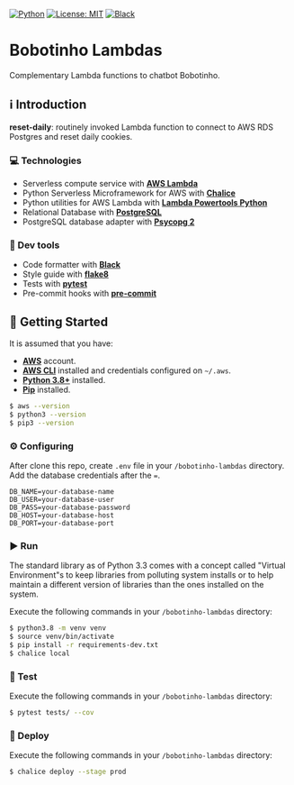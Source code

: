 [![Python](https://img.shields.io/badge/Python-3.8+-blue.svg)](https://www.python.org)
[![License: MIT](https://img.shields.io/badge/License-MIT-yellow.svg)](https://opensource.org/licenses/MIT)
[![Black](https://img.shields.io/badge/code%20style-black-000000.svg)](https://github.com/psf/black)

# Bobotinho Lambdas
Complementary Lambda functions to chatbot Bobotinho.

## ℹ️ Introduction
**reset-daily**: routinely invoked Lambda function to connect to AWS RDS Postgres and reset daily cookies.

### ‎💻 Technologies
- Serverless compute service with [**AWS Lambda**](https://aws.amazon.com/lambda/)
- Python Serverless Microframework for AWS with [**Chalice**](https://aws.github.io/chalice/)
- Python utilities for AWS Lambda with [**Lambda Powertools Python**](https://awslabs.github.io/aws-lambda-powertools-python)
- Relational Database with [**PostgreSQL**](https://www.postgresql.org/)
- PostgreSQL database adapter with [**Psycopg 2**](https://www.psycopg.org/)

### ‎🧰 Dev tools
- Code formatter with [**Black**](https://github.com/psf/black)
- Style guide with [**flake8**](https://flake8.pycqa.org/en/latest/)
- Tests with [**pytest**](https://docs.pytest.org/en/6.2.x/)
- Pre-commit hooks with [**pre-commit**](https://pre-commit.com/)


## 🏁 Getting Started
It is assumed that you have:
- [**AWS**](https://aws.amazon.com/) account.
- [**AWS CLI**](https://aws.amazon.com/cli/) installed and credentials configured on `~/.aws`.
- [**Python 3.8+**](https://www.python.org/) installed.
- [**Pip**](https://pip.pypa.io/en/stable/) installed.

```bash
$ aws --version
$ python3 --version
$ pip3 --version
```

### ⚙️ Configuring

After clone this repo, create `.env` file in your `/bobotinho-lambdas` directory. Add the database credentials after the `=`.

```
DB_NAME=your-database-name
DB_USER=your-database-user
DB_PASS=your-database-password
DB_HOST=your-database-host
DB_PORT=your-database-port
```

### ▶️ Run 

The standard library as of Python 3.3 comes with a concept called "Virtual Environment"s to keep libraries from polluting system installs or to help maintain a different version of libraries than the ones installed on the system.

Execute the following commands in your `/bobotinho-lambdas` directory:

```bash
$ python3.8 -m venv venv
$ source venv/bin/activate
$ pip install -r requirements-dev.txt
$ chalice local
```

### 🧪 Test

Execute the following commands in your `/bobotinho-lambdas` directory:

```bash
$ pytest tests/ --cov
```

### 🚀 Deploy

Execute the following commands in your `/bobotinho-lambdas` directory:

```bash
$ chalice deploy --stage prod
```
